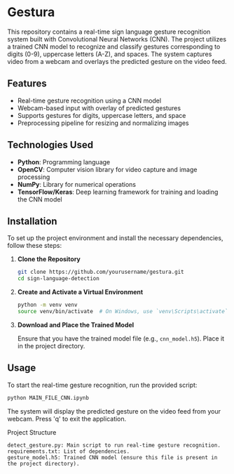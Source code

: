 # Gestura
This repository contains a real-time sign language gesture recognition system built with Convolutional Neural Networks (CNN). The project utilizes a trained CNN model to recognize and classify gestures corresponding to digits (0-9), uppercase letters (A-Z), and spaces. The system captures video from a webcam and overlays the predicted gesture on the video feed.

## Features

- Real-time gesture recognition using a CNN model
- Webcam-based input with overlay of predicted gestures
- Supports gestures for digits, uppercase letters, and space
- Preprocessing pipeline for resizing and normalizing images

## Technologies Used

- **Python**: Programming language
- **OpenCV**: Computer vision library for video capture and image processing
- **NumPy**: Library for numerical operations
- **TensorFlow/Keras**: Deep learning framework for training and loading the CNN model

## Installation

To set up the project environment and install the necessary dependencies, follow these steps:

1. **Clone the Repository**

    ```bash
    git clone https://github.com/yourusername/gestura.git
    cd sign-language-detection
    ```

2. **Create and Activate a Virtual Environment**

    ```bash
    python -m venv venv
    source venv/bin/activate  # On Windows, use `venv\Scripts\activate`
    ```


3. **Download and Place the Trained Model**

   Ensure that you have the trained model file (e.g., `cnn_model.h5`). Place it in the project directory.

## Usage

To start the real-time gesture recognition, run the provided script:

```bash
python MAIN_FILE_CNN.ipynb
```

The system will display the predicted gesture on the video feed from your webcam. Press 'q' to exit the application.

Project Structure
```plaintext
detect_gesture.py: Main script to run real-time gesture recognition.
requirements.txt: List of dependencies.
gesture_model.h5: Trained CNN model (ensure this file is present in the project directory).
```
